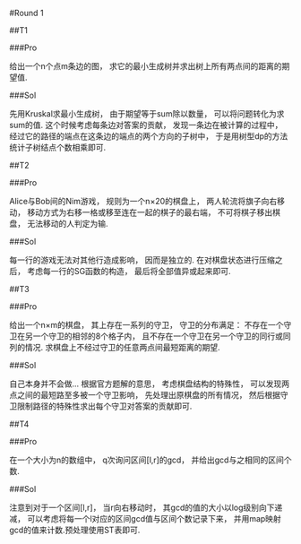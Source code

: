#Round 1

##T1

###Pro

给出一个n个点m条边的图， 求它的最小生成树并求出树上所有两点间的距离的期望值.

###Sol

先用Kruskal求最小生成树， 由于期望等于sum除以数量， 可以将问题转化为求sum的值. 这个时候考虑每条边对答案的贡献， 发现一条边在被计算的过程中， 经过它的路径的端点在这条边的端点的两个方向的子树中， 于是用树型dp的方法统计子树结点个数相乘即可.

##T2

###Pro

Alice与Bob间的Nim游戏， 规则为一个n×20的棋盘上， 两人轮流将旗子向右移动， 移动方式为右移一格或移至连在一起的棋子的最右端， 不可将棋子移出棋盘， 无法移动的人判定为输.

###Sol

每一行的游戏无法对其他行造成影响， 因而是独立的. 在对棋盘状态进行压缩之后， 考虑每一行的SG函数的构造， 最后将全部值异或起来即可.

##T3

###Pro

给出一个n×m的棋盘， 其上存在一系列的守卫， 守卫的分布满足： 不存在一个守卫在另一个守卫的相邻的8个格子内， 且不存在一个守卫在另一个守卫的同行或同列的情况. 求棋盘上不经过守卫的任意两点间最短距离的期望.

###Sol

自己本身并不会做...
根据官方题解的意思， 考虑棋盘结构的特殊性， 可以发现两点之间的最短路至多被一个守卫影响， 先处理出原棋盘的所有情况， 然后根据守卫限制路径的特殊性求出每个守卫对答案的贡献即可.

##T4

###Pro

在一个大小为n的数组中， q次询问区间[l,r]的gcd， 并给出gcd与之相同的区间个数.

###Sol

注意到对于一个区间[l,r]， 当r向右移动时， 其gcd的值的大小以log级别向下递减， 可以考虑将每一个l对应的区间gcd值与区间个数记录下来， 并用map映射gcd的值来计数.预处理使用ST表即可.

